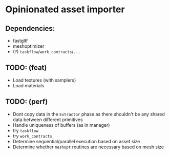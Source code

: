 # Opinionated asset importer
## Dependencies:
- fastgltf
- meshoptimizer
- (?) `taskflow`/`work_contracts`/`...`

## TODO: (feat)
- Load textures (with samplers)
- Load materials

## TODO: (perf)
- Dont copy data in the `Extractor` phase as there shouldn't be any shared data between different primitives
- Handle uniqueness of buffers (as in manager)
- try `taskflow`
- try `work_contracts`
- Determine sequential/parallel execution based on asset size
- Determine whether `meshopt` routines are necessary based on mesh size

